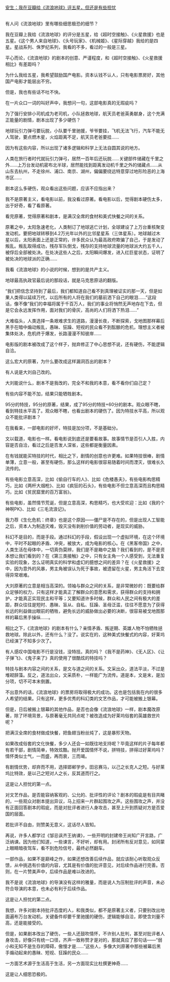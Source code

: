 <a href="http://link.zhihu.com/?target=https%3A//www.guancha.cn/AnSheng/2019_02_09_489582_s.shtml" data-draft-node="block" data-draft-type="link-card" data-image="https://picx.zhimg.com/v2-1d4f06e229b475def456bdac5b235b5d_qhd.jpg?source=d16d100b" data-image-width="540" data-image-height="231" class=" wrap external" target="_blank" rel="nofollow noreferrer">安生：我在豆瓣给《流浪地球》评五星，但还是有些担忧</a><p data-pid="jSWuyGZQ"><br>有人问《流浪地球》里有哪些细思极恐的细节？</p><p data-pid="FAzjfZX_">我在豆瓣上我给《流浪地球》的评分是五星，给《超时空接触》、《火星救援》也是五星。《这个男人来自地球》、《头号玩家》、《机械姬》、《星际穿越》我给的是四星。星战系列、侏罗纪系列，我看的不多，看过的一般是三星。</p><p data-pid="v03GOJQ3">平心而论，《流浪地球》的剧本的创意、严谨程度，和《超时空接触》、《火星救援相比》有差距吗？</p><p data-pid="v_0pddMT">为什么我给五星，我希望鼓励国产电影。资本认钱不认人，只有电影票房好，其他国产电影才能层出不穷。</p><p data-pid="UQsZebta">但是，我也有些话不吐不快。</p><p data-pid="dx1hZk59">在一片众口一词的叫好声中，我想问一句，这部电影真的无瑕疵吗？</p><p data-pid="MEbegdBh">为了强行安排小司机成为老司机，小队拯救地球，航天员老爸英勇献身，这个充满正能量的剧情，剧本出现了多少硬伤？</p><p data-pid="7rw1k4bA">地球玩引力弹弓要玩脱，小队要千里驰援，爷爷要挂，飞机无法飞行，汽车不能无人驾驶，要点燃木星，火焰距离不足，航天员老爸要挂……</p><p data-pid="_-NmGOO2">因为有这些内容，所以出现了诸多逻辑和科学上无法自圆其说的地方。</p><p data-pid="wwCFAe_7">人类在旅行者时代就玩引力弹弓，居然一百年后还玩脱……关键部件储藏在千里之外……上万台发动机密布北半球，居然能找到距离发动机千里之外的储藏点……从山东去杭州，不走徐州、浦口、南京、湖州，偏偏要绕远特意穿过地形险恶的上海市区……</p><p data-pid="FkZIIM2B">剧本这么多硬伤，观众看出这些问题，应该不应指出来？</p><p data-pid="SNtISr8I">我不是原著主义，看电影以前，我没看过原著。看电影以后，觉得剧本硬伤太多，出于好奇，看了看原著。</p><p data-pid="SjNhf4lL">看完原著，觉得原著和剧本，是满汉全席的食材和美式快餐之间的关系。</p><p data-pid="9ht97_1G">原著之中，太阳急速老化，人类制订了地球逃亡计划，全球建设了上万台重核聚变发动机，要把地球转移到4.2万光年以外的比邻星星系（三体星系）。地球越过木星以后，太阳表面上还是正常的，许多民众认为最高政府欺骗了自己，于是发动了叛乱。叛乱取得成功，残存军队倒戈，残存的支持地球流量的地球派大约五千人，被俘后全部被处决。在处决这些人之后，太阳瞬间爆发，进入红巨星状态，证明了被处决的地球派的正确……</p><p data-pid="bQKylCiq">我看《流浪地球》的小说的时候，想到的是共产主义。</p><p data-pid="xMxQ-1s8">地球最高执政官最后说的那段话，就是马克思原话的翻版。</p><p data-pid="sXsZE00r">“我们把信念坚持到了最后，我们都知道自己看不到真理被证实的那一天，但是如果人类得以延续万代，以后所有的人将在我们的墓前洒下自己的眼泪……”这段话，像不像“我们的幸福将属于千百万人，我们的事业将悄然无声地存在下去，但是它会永远发挥作用，面对我们的骨灰，高尚的人们将洒下热泪……”</p><p data-pid="z0dvc-hj">大难临头，人类选择一条艰难求生的道路，漫漫长夜，不断探索，戈地图那样幕后黑手在暗中煽动叛乱，愚昧、狂躁、短视的民众看不到酝酿的危机，理想主义者被集体处决，危机终于爆发，长路漫漫不知彼岸……</p><p data-pid="QZwj_nwp">电影版的剧本被改成了这个样子，抛弃修正了中心思想不说，还有硬伤，不能逻辑自洽。</p><p data-pid="9-L_w1yi">这么宏大的原著，为什么要改成这样漏洞百出的剧本？</p><p data-pid="ap39eKJa">有人说是大刘自己改的。</p><p data-pid="4EqxypyX">大刘能说什么，剧本不是我改的，完全不和我的本意，看不看你们自己定？</p><p data-pid="umcZVE8Z">有些内容不能不加，结果只能牺牲剧本。</p><p data-pid="buVwbQi1">95分的特技，95分的原著，结果，成了95分的特技+60分的剧本。观众眼不瞎，看到特技水平高了。观众眼不瞎，也看出剧本的硬伤了。因为特技水平高，所以观众不能批评剧本？</p><p data-pid="RiAoIkoL">在我看来，一部电影的好坏，特技是加分项，不是基础分。</p><p data-pid="59i9s6D0">文以载道，电影也一样。看电影说到底还是要看故事。故事情节是否引人入胜，内容是否自洽，看过之后是否发人深省，这些都是衡量因素。</p><p data-pid="eevUn0l7">在有钱就能买特技的时代，相比之下，剧情的创意也许更难。如果特技很棒，剧情单薄，立意一般，甚至有硬伤，那么这样的电影很容易随着时间而湮灭，很难长久流传的。</p><p data-pid="MzHtVSSG">有些电影立意高深，比如《偷自行车的人》、比如《危楼愚夫》，有些电影构思精巧，比如《两杆大烟枪》、比如《疯狂的石头》，有些电影不但立意高深而且构思精巧，比如《贫民窟里的百万富翁》。</p><p data-pid="NezsVtPO">有些电影，虽然情节荒诞，但是立意高深，构思精巧，也大受欢迎：比如《我的个神啊PK》、比如《三毛流浪记》。</p><p data-pid="jIgHeadk">我力荐《生化危机：终章》也是这个原因——僵尸是不存在的，但是出现人工智能之后，资本人为制造灾难，毁灭没有剥削价值的劳动者，是现实的威胁。</p><p data-pid="0_axvcqS">科幻不是目的，而是手段。通过科幻的手段，假设出现一个虚拟环境，在这个环境中，平时不起眼的矛盾、冲突，被放大，成为电影的核心。在《黑客帝国》之中，人类生活在母体中，一切真伪莫辨，我们是不是箱中之脑？我们看到的，是不是资本想让我们看到的？在《第三类接触》之中，只有女主角一个人感受到，无法重复实验的现象，怎么证明真实的科学和虚幻的臆想之间的差异？在《火星救援》之中，因为意外的风暴，男主角被误认为死于事故，被遗留在火星，男主角活下去变得异常艰难。</p><p data-pid="UncRc96m">大刘原著的立意是相当高深的。领袖与群众之间的关系，是非常微妙的：既要给群众足够的权力，只有这样才能真正了解群众的意愿和需求，获得群众的支持和拥护，才能真正实现民主和平等；又要知道许多时候，群众和人民之间有极大的差距，群众往往是短时、愚昧、盲从、自私、狂躁、圣母泛滥，往往不愿意为了获得长远的利益做出眼前的牺牲，避免长远的威胁做出必要的决断，很容易被戈地图那样的幕后黑手操纵……。</p><p data-pid="SdY-po_V">相比之下，《流浪地球》的剧本有什么？亲情矛盾、叛逆期、英雄人物不怕牺牲拯救地球。除此以外，还有什么？没了。说实在的，这种美式快餐式的内容，好莱坞已经演了不知多少次了。</p><p data-pid="oqvHDSYT">有人感叹中国电影不行是没钱，没特技。真的吗？《我不是药神》、《无人区》、《让子弹飞》、《鬼子来了》真的使用了很酷炫的特技吗？</p><p data-pid="jgIatY7s">特技与剧本内容之间的关系，是文与道之间的关系。文采出众，道法平淡，不过是堆砌辞藻。反之，道法出众，文采质朴，一样能广为流传。道是本，文是末，是加分项，切不可本末倒置。</p><p data-pid="basfZDUQ">不出意外的话，《流浪地球》的票房将取得极大的成功。这也是包括我在内的很多人希望的结果。只有这样，更多优秀的科幻类的文艺作品，才可能被搬上银幕。</p><p data-pid="S-B9S0T6">但是，日后被搬上银幕的其他作品，是否也会像《流浪地球》一样，剧本魔改原著，除了环境背景，与原著毫无共同点呢？被改造成为好莱坞俗套的英雄救世片呢？</p><p data-pid="Zx99LRHa">把满汉全席的食材做成快餐，把鱼翅当粉丝炖了，这是暴殄天物。</p><p data-pid="CeVj6W-v">如果改成俗套的文化快餐，多少人还会一如既往地支持呢？毕竟这样的片子每年都有若干部，剧情简单，特效炫酷。抛开爱国情怀不说，拼特技，拼得过好莱坞吗？情怀类似士气，一而盛，再而衰，三而竭。</p><p data-pid="eSVstK9X">有剧情优势，却弃而不用，选择邯郸学步。田忌赛马，以己之长克人之短。与好莱坞比特效，是以己之短对人之长，反其道而行之。</p><p data-pid="qk46dfyu">这是让人担忧的第一点。</p><p data-pid="DGpTdPCS">对文艺作品，是否能容纳客观的、公允的、批评性的评论？剧本的瑕疵是有目共睹的，一些观众对剧本提出异议，马上招来一片群起围攻之声。这些围攻之声，并没有正面回答剧本的瑕疵，而是对批评者进行人身攻击，甚至上升到质疑对方是否爱国的层面。</p><p data-pid="zaNLqHFu">若批评不自由，则赞美无意义，这话尽人皆知。</p><p data-pid="cDeh3cQg">再说，许多人都学过《邹忌讽齐王纳谏》，一些开明的封建帝王尚知广开言路，广泛纳谏。因为他们知道，一些谏言，不好听，却有用。封闭所有反对意见，如同蒙上眼睛暗夜驾车，看不到危险信号，最终必然翻车。</p><p data-pid="b-PSHWCo">一部作品，如果不是巅峰之作，如果还想改善后续作品，就应该耐心听取观众反馈，从中挑选有价值的内容，尤其是有价值的批评意见，对后续作品进行完善。否则，在一片赞美声中，后续作品是难以改进的。</p><p data-pid="yWJgYnHM">我不是说《流浪地球》的导演没有这样的雅量，而是说人为压制批评的声音，未必符合导演的本意，也未必有利于后续作品。</p><p data-pid="uluZoBjs">这是让人担忧的第二点。</p><p data-pid="4z6PSKKP">我想，许多对剧本持批评态度的人，和我类似，都不是原著主义者，只要别改出地面遍布万台发动机，关键备件却要千里驰援的硬伤，逻辑能够自洽，即使含刘量不高，还是能接受的。</p><p data-pid="sr4CatT2">但是，如果剧本改出了硬伤，一些人还鼓吹情怀，不许别人批判，甚至对批评者人身攻击，好像只有统一口径，齐声一致称赞才是对的，那就真应了那句话——“弱小和无知不是生存的障碍，傲慢才是……”这些人，多像大刘原著中那些被幕后黑手煽动起来的愚昧、短视、狂躁的民众……</p><p data-pid="MVcd8z_8">一方面艺术源于生活高于生活，另一方面现实比杜撰更神奇……</p><p data-pid="-TByTy0M">这是让人细思恐极的。</p><p><br> </p>